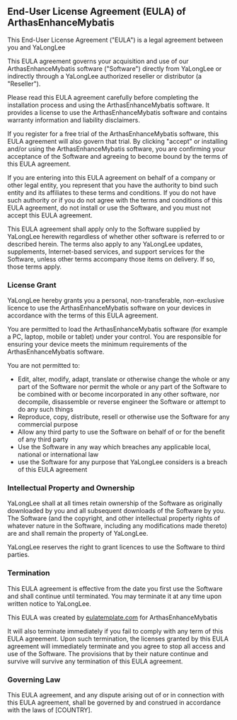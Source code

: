 <h2>End-User License Agreement (EULA) of <span class="app_name">ArthasEnhanceMybatis</span></h2>

<p>This End-User License Agreement ("EULA") is a legal agreement between you and <span class="company_name">YaLongLee</span></p>

<p>This EULA agreement governs your acquisition and use of our <span class="app_name">ArthasEnhanceMybatis</span> software ("Software") directly from <span class="company_name">YaLongLee</span> or indirectly through a <span class="company_name">YaLongLee</span> authorized reseller or distributor (a "Reseller").</p>

<p>Please read this EULA agreement carefully before completing the installation process and using the <span class="app_name">ArthasEnhanceMybatis</span> software. It provides a license to use the <span class="app_name">ArthasEnhanceMybatis</span> software and contains warranty information and liability disclaimers.</p>

<p>If you register for a free trial of the <span class="app_name">ArthasEnhanceMybatis</span> software, this EULA agreement will also govern that trial. By clicking "accept" or installing and/or using the <span class="app_name">ArthasEnhanceMybatis</span> software, you are confirming your acceptance of the Software and agreeing to become bound by the terms of this EULA agreement.</p>

<p>If you are entering into this EULA agreement on behalf of a company or other legal entity, you represent that you have the authority to bind such entity and its affiliates to these terms and conditions. If you do not have such authority or if you do not agree with the terms and conditions of this EULA agreement, do not install or use the Software, and you must not accept this EULA agreement.</p>

<p>This EULA agreement shall apply only to the Software supplied by <span class="company_name">YaLongLee</span> herewith regardless of whether other software is referred to or described herein. The terms also apply to any <span class="company_name">YaLongLee</span> updates, supplements, Internet-based services, and support services for the Software, unless other terms accompany those items on delivery. If so, those terms apply.</p>

<h3>License Grant</h3>

<p><span class="company_name">YaLongLee</span> hereby grants you a personal, non-transferable, non-exclusive licence to use the <span class="app_name">ArthasEnhanceMybatis</span> software on your devices in accordance with the terms of this EULA agreement.</p>

<p>You are permitted to load the <span class="app_name">ArthasEnhanceMybatis</span> software (for example a PC, laptop, mobile or tablet) under your control. You are responsible for ensuring your device meets the minimum requirements of the <span class="app_name">ArthasEnhanceMybatis</span> software.</p>

<p>You are not permitted to:</p>

<ul>
<li>Edit, alter, modify, adapt, translate or otherwise change the whole or any part of the Software nor permit the whole or any part of the Software to be combined with or become incorporated in any other software, nor decompile, disassemble or reverse engineer the Software or attempt to do any such things</li>
<li>Reproduce, copy, distribute, resell or otherwise use the Software for any commercial purpose</li>
<li>Allow any third party to use the Software on behalf of or for the benefit of any third party</li>
<li>Use the Software in any way which breaches any applicable local, national or international law</li>
<li>use the Software for any purpose that <span class="company_name">YaLongLee</span> considers is a breach of this EULA agreement</li>
</ul>

<h3>Intellectual Property and Ownership</h3>

<p><span class="company_name">YaLongLee</span> shall at all times retain ownership of the Software as originally downloaded by you and all subsequent downloads of the Software by you. The Software (and the copyright, and other intellectual property rights of whatever nature in the Software, including any modifications made thereto) are and shall remain the property of <span class="company_name">YaLongLee</span>.</p>

<p><span class="company_name">YaLongLee</span> reserves the right to grant licences to use the Software to third parties.</p>

<h3>Termination</h3>

<p>This EULA agreement is effective from the date you first use the Software and shall continue until terminated. You may terminate it at any time upon written notice to <span class="company_name">YaLongLee</span>.</p>

<p>This EULA was created by <a href="http://eulatemplate.com">eulatemplate.com</a> for <span class="app_name">ArthasEnhanceMybatis</span></p>

<p>It will also terminate immediately if you fail to comply with any term of this EULA agreement. Upon such termination, the licenses granted by this EULA agreement will immediately terminate and you agree to stop all access and use of the Software. The provisions that by their nature continue and survive will survive any termination of this EULA agreement.</p>

<h3>Governing Law</h3>

<p>This EULA agreement, and any dispute arising out of or in connection with this EULA agreement, shall be governed by and construed in accordance with the laws of <span class="country">[COUNTRY]</span>.</p>